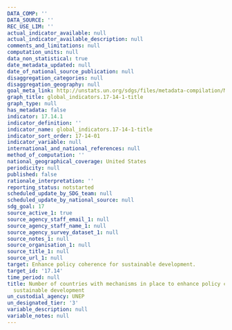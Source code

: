 ```yaml
---
DATA_COMP: ''
DATA_SOURCE: ''
REC_USE_LIM: ''
actual_indicator_available: null
actual_indicator_available_description: null
comments_and_limitations: null
computation_units: null
data_non_statistical: true
date_metadata_updated: null
date_of_national_source_publication: null
disaggregation_categories: null
disaggregation_geography: null
goal_meta_link: http://unstats.un.org/sdgs/files/metadata-compilation/Metadata-Goal-17.pdf
graph_title: global_indicators.17-14-1-title
graph_type: null
has_metadata: false
indicator: 17.14.1
indicator_definition: ''
indicator_name: global_indicators.17-14-1-title
indicator_sort_order: 17-14-01
indicator_variable: null
international_and_national_references: null
method_of_computation: ''
national_geographical_coverage: United States
periodicity: null
published: false
rationale_interpretation: ''
reporting_status: notstarted
scheduled_update_by_SDG_team: null
scheduled_update_by_national_source: null
sdg_goal: 17
source_active_1: true
source_agency_staff_email_1: null
source_agency_staff_name_1: null
source_agency_survey_dataset_1: null
source_notes_1: null
source_organisation_1: null
source_title_1: null
source_url_1: null
target: Enhance policy coherence for sustainable development.
target_id: '17.14'
time_period: null
title: Number of countries with mechanisms in place to enhance policy coherence of
  sustainable development
un_custodial_agency: UNEP
un_designated_tier: '3'
variable_description: null
variable_notes: null
---
```

